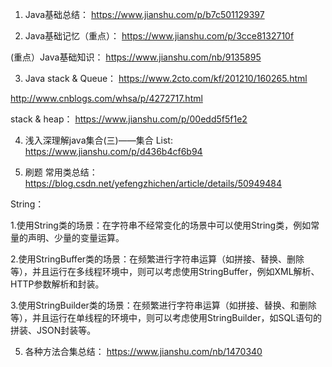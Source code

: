 1. Java基础总结： https://www.jianshu.com/p/b7c501129397

2. Java基础记忆（重点）： https://www.jianshu.com/p/3cce8132710f

(重点）Java基础知识： https://www.jianshu.com/nb/9135895

3. Java stack & Queue： https://www.2cto.com/kf/201210/160265.html

http://www.cnblogs.com/whsa/p/4272717.html

stack & heap： https://www.jianshu.com/p/00edd5f5f1e2

4. 浅入深理解java集合(三)——集合 List: https://www.jianshu.com/p/d436b4cf6b94

5. 刷题 常用类总结： https://blog.csdn.net/yefengzhichen/article/details/50949484




String：

1.使用String类的场景：在字符串不经常变化的场景中可以使用String类，例如常量的声明、少量的变量运算。 

2.使用StringBuffer类的场景：在频繁进行字符串运算（如拼接、替换、删除等），并且运行在多线程环境中，则可以考虑使用StringBuffer，例如XML解析、HTTP参数解析和封装。 

3.使用StringBuilder类的场景：在频繁进行字符串运算（如拼接、替换、和删除等），并且运行在单线程的环境中，则可以考虑使用StringBuilder，如SQL语句的拼装、JSON封装等。

5. 各种方法合集总结： https://www.jianshu.com/nb/1470340

